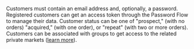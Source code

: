 Customers must contain an email address and, optionally, a password. Registered customers can get an access token through the Password Flow to manage their data. Customer status can be one of "prospect," (with no orders) "acquired," (with one order), or "repeat" (with two or more orders). Customers can be associated with groups to get access to the related private markets ([learn more](https://docs.commercelayer.io/api/resources/customer_groups)).
